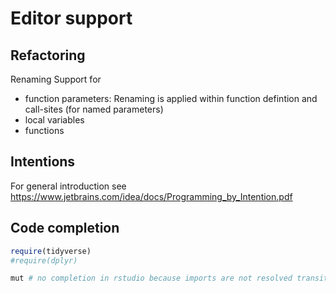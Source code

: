 Editor support
===============


Refactoring
------------

Renaming Support for
* function parameters: Renaming is applied within function defintion and call-sites (for named parameters)
* local variables
* functions


Intentions
----------


For general introduction see https://www.jetbrains.com/idea/docs/Programming_by_Intention.pdf

Code completion
------------


```r
require(tidyverse)
#require(dplyr)

mut # no completion in rstudio because imports are not resolved transitively
```
